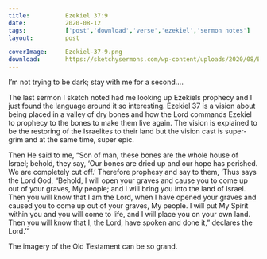 ```yaml
---
title:          Ezekiel 37:9
date:           2020-08-12
tags:           ['post','download','verse','ezekiel','sermon notes']
layout:         post

coverImage:     Ezekiel-37-9.png
download:       https://sketchysermons.com/wp-content/uploads/2020/08/Ezekiel-37-9.pdf
---
```


I’m not trying to be dark; stay with me for a second….

The last sermon I sketch noted had me looking up Ezekiels prophecy and I just found the language around it so interesting. Ezekiel 37 is a vision about being placed in a valley of dry bones and how the Lord commands Ezekiel to prophecy to the bones to make them live again. The vision is explained to be the restoring of the Israelites to their land but the vision cast is super-grim and at the same time, super epic.

Then He said to me, “Son of man, these bones are the whole house of Israel; behold, they say, ‘Our bones are dried up and our hope has perished. We are completely cut off.’ Therefore prophesy and say to them, ‘Thus says the Lord God, “Behold, I will open your graves and cause you to come up out of your graves, My people; and I will bring you into the land of Israel. Then you will know that I am the Lord, when I have opened your graves and caused you to come up out of your graves, My people. I will put My Spirit within you and you will come to life, and I will place you on your own land. Then you will know that I, the Lord, have spoken and done it,” declares the Lord.’”
 
The imagery of the Old Testament can be so grand.


